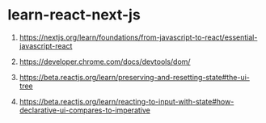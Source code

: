 # learn-react-next-js

1. https://nextjs.org/learn/foundations/from-javascript-to-react/essential-javascript-react

2. https://developer.chrome.com/docs/devtools/dom/

3. https://beta.reactjs.org/learn/preserving-and-resetting-state#the-ui-tree

4. https://beta.reactjs.org/learn/reacting-to-input-with-state#how-declarative-ui-compares-to-imperative
